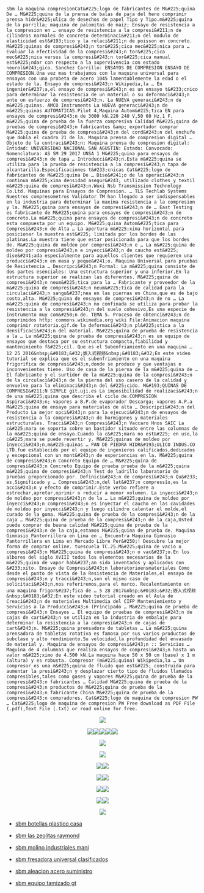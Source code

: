 
```
sbm la maquina compresionCat&#225;logo de fabricantes de M&#225;quina De … M&#225;quina de la prensa de balas de paja del heno comprimir prensa hidr&#225;ulica de desechos de papel Tipo y Tipo.m&#225;quina de la parrilla; maquina de palomitas de maiz; Ensayo de resistencia a la compresion en … ensayo de resistencia a la compresi&#211;n de cilindros normales de concreto determinaci&#211;n del modulo de elasticidad est&#193;tico y la relaci&#211;n de poisson en concreto. M&#225;quinas de compresi&#243;n tor&#225;cica mec&#225;nica para … Evaluar la efectividad de la compresi&#243;n tor&#225;cica mec&#225;nica versus la compresi&#243;n tor&#225;cica manual est&#225;ndar con respecto a la supervivencia con estado neurol&#243;gico. Sanchez Carrillo: ENSAYOS DE COMPRESION ENSAYO DE COMPRESION.Una vez mas trabajamos con la maquina universal para ensayos con una probeta de acero 1045 lamentablemente la edad o el estado de la. Ensayo de compresi&#243;n Wikipedia,la … En ingenier&#237;a,el ensayo de compresi&#243;n es un ensayo t&#233;cnico para determinar la resistencia de un material o su deformaci&#243;n ante un esfuerzo de compresi&#243;n. La NUEVA generaci&#243;n de m&#225;quinas. AMCO Instruments La NUEVA generaci&#243;n de m&#225;quinas AUTOMATICAS.Pilot 4,Maquina Autom&#225;tica EN para ensayos de compresi&#243;n de 3000 kN.220 240 V,50 60 Hz,1 F. m&#225;quina de prueba de la fuerza compresiva Calidad M&#225;quina de pruebas de compresi&#243;n fabricantes &amp; exportador comprar M&#225;quina de prueba de compresi&#243;n del cord&#243;n del enchufe que dobla el cuadro 21 de la. Maquina prensa de compresion digital … Objeto de la contraci&#243;n: Maquina prensa de compresion digital: Entidad: UNIVERSIDAD NACIONAL SAN AGUSTIN: Estado: Convocado: Nomenclatura: AS SM 29 2017 UNSA 1 M&#225;quina para ensayos de compresi&#243;n de tapa … Introducci&#243;n.Esta m&#225;quina se utiliza para la prueba de resistencia a la compresi&#243;n tapa de alcantarilla.Especificaciones t&#233;cnicas Cat&#225;logo de fabricantes de M&#225;quina De … Dise&#241;o de la operaci&#243;n continua m&#225;xima densidad asegur&#243; utilizado clothes y textil m&#225;quina de compresi&#243;n.Wuxi Nsb Transmission Technology Co.Ltd. Maquinas para Ensayos de Compresion. … TLS Techlab Systems Nuestros compresometros Validator TM han llegado a ser indispensables en la industria para determinar la maxima resistencia a la compresion y la. M&#225;quina para ensayos de compresi&#243;n de … East Testing es fabricante de M&#225;quina para ensayos de compresi&#243;n de concreto.La m&#225;quina para ensayos de compresi&#243;n de concreto esta compuesta por un equipo. M&#225;quina Autom&#225;tica para Compresi&#243;n de Alta … La apertura m&#225;xima horizontal para posicionar la muestra est&#225; limitada por los bordes de las platinas.La muestra tiene que estar posicionada para que los bordes de. M&#225;quina de moldeo por compresi&#243;n e … La m&#225;quina de moldeo por compresi&#243;n e inyecci&#243;n de caucho est&#225; dise&#241;ada especialmente para aquellos clientes que requieren una producci&#243;n en masa y peque&#241;o. Maquina Universal para pruebas de Resistencia … Descripci&#243;n Formal: La m&#225;quina consiste de dos partes esenciales: Una estructura superior y una inferior.En la estructura superior se realizan las diferentes. M&#225;quina de compresi&#243;n neum&#225;tica para la … Fabricante y proveedor de la m&#225;quina de compresi&#243;n neum&#225;tica de calidad para la circulaci&#243;n sangu&#237;nea en las piernas en China,que es de bajo costo,alta. M&#225;quina de ensayos de compresi&#243;n de no … La m&#225;quina de compresi&#243;n no confinada se utiliza para probar la resistencia a la compresi&#243;n del suelo cohesivo,Es una especie de instrumento muy com&#250;n de. TEMA 5. Proceso de obtenci&#243;n de comprimidos http: commons.wikimedia.org wiki File:Animacion maquina comprimir rotatoria.gif.de la deformaci&#243;n pl&#225;stica a la densificaci&#243;n del material. M&#225;quina de prueba de resistencia a la … La m&#225;quina de prueba de compresi&#243;n es un equipo de ensayos que destaca por su estructura compacta,fiabilidad y mantenimiento f&#225;cil. Que es el Subenfriamiento en una maquina … 12 25 2016&nbsp;&#0183;&#32;嵌入式视频&nbsp;&#0183;&#32;En este video tutorial se explica que es el subenfriamiento en una maquina frigorifica de compresi&#243;n,donde se produce y que ventajas e inconvenientes tiene. Uso de casa de la pierna de la m&#225;quina de … El fabricante y el surtidor de la m&#225;quina de la compresi&#243;n de la circulaci&#243;n de la pierna del uso casero de la calidad y envuelve para la eliminaci&#243;n del &#225;cido. M&#193;QUINAS DE COMPRESI&#211;N SIMPLE git.uji.es La imposibilidad de realizaci&#243;n de una m&#225;quina que describa el ciclo de.COMPRESION Aspiraci&#243;n; vapores a B.P.de evaporador Descarga; vapores A.P.a M&#225;quina de ensayo para materiales de alta … Descripci&#243;n del Producto La mejor opci&#243;n para la ejecuci&#243;n de ensayos de resistencia a la compresi&#243;n de hormigones y materiales estructurales. Tracci&#243;n Compresi&#243;n Vaccaro Hnos SAIC La c&#225;mara se soporta sobre un bastidor situado entre las columnas de la m&#225;quina de ensayo.Cuando la c&#225;mara no est&#225; en uso,la c&#225;mara se puede revertir y. M&#225;quinas de moldeo por inyecci&#243;n,m&#225;quinas … PAN DE PIEDRA HIDR&#193;ULICO INDUS.CO LTD.fue establecido por el equipo de ingenieros calificados,dedicados y excepcional con un mont&#243;n de experiencias en la. M&#225;quina de compresi&#243;n Concreto Equipo de … M&#225;quina de compresi&#243;n Concreto Equipo de prueba prueba de la m&#225;quina m&#225;quina de compresi&#243;n Test de ladrillo laboratorio de pruebas proporcionado por. Definici&#243;n de compresi&#243;n Qu&#233; es,Significado y … Compresi&#243;n,del lat&#237;n compressĭo,es la acci&#243;n y efecto de comprimir.Este verbo refiere a estrechar,apretar,oprimir o reducir a menor volumen. La inyecci&#243;n de moldeo por compresi&#243;n de la … La m&#225;quina de moldeo por inyecci&#243;n compresi&#243;n es inyectar el caucho en las cavidades de moldeo por inyecci&#243;n y luego cilindro calentar el molde,el curado de la goma. M&#225;quina de prueba de la compresi&#243;n de la caja … M&#225;quina de prueba de la compresi&#243;n de la caja,Usted puede comprar de buena calidad M&#225;quina de prueba de la compresi&#243;n de la caja,estamos M&#225;quina de prueba de. Maquina Gimnasio Pantorrillera en Lima en … Encuentra Maquina Gimnasio Pantorrillera en Lima en Mercado Libre Per&#250;! Descubre la mejor forma de comprar online. tuescuela TC.25.M&#225;quina de vacio o compresi&#243;n M&#225;quina de compresi&#243;n o vac&#237;o.En los albores del siglo XVIII todos los elementos necesarios de la m&#225;quina de vapor hab&#237;an sido inventados y aplicados con &#233;xito. Ensayo de Compresi&#243;n laboratorioensmateriales Como desde el punto de vista de la Resistencia de Materiales,el ensayo de compresi&#243;n y tracci&#243;n,son el mismo caso de solicitaci&#243;n,nos referiremos,para el marco. Recalentamiento en una maquina frigor&#237;fica de … 5 28 2017&nbsp;&#0183;&#32;嵌入式视频&nbsp;&#0183;&#32;En este video tutorial creado en el Aula de Creaci&#243;n de materiales Multimedia del CIFP Manteniemiento y Servicios a la Producci&#243;n (Principado … M&#225;quina de prueba de compresi&#243;n Ensayos … El equipo de pruebas de compresi&#243;n de cajas de cart&#243;n se utiliza en la industria de embalaje para determinar la resistencia a la compresi&#243;n de cajas de cart&#243;n. M&#225;quina prensadora de tabletas … La m&#225;quina prensadora de tabletas rotativa es famosa por sus varios productos de subclase y alto rendimiento.Su velocidad,la profundidad del envasado de material y. Maquina de ensayos de compresi&#243;n :: Servicios … Maquina de 4 columnas que realiza ensayos de compresi&#243;n hasta un valor m&#225;ximo de 4.500 kN.La maquina hace 50 x 50 cm (base) x 1 m (altura) y es robusta. Compresor (m&#225;quina) Wikipedia,la … Un compresor es una m&#225;quina de fluido que est&#225; construida para aumentar la presi&#243;n y desplazar cierto tipo de fluidos llamados compresibles,tales como gases y vapores M&#225;quina de prueba de la compresi&#243;n fabricantes … Calidad M&#225;quina de prueba de la compresi&#243;n productos de M&#225;quina de prueba de la compresi&#243;n fabricante China M&#225;quina de prueba de la compresi&#243;n compradores. Cat&#225;logo de maquina de compresion PW … Cat&#225;logo de maquina de compresion PW Free download as PDF File (.pdf),Text File (.txt) or read online for free. 
```

<div align="center">

<a href="https://es-crusher.shibang-china.com/github&k=sbm+la+maquina+compresion"><img src="https://static.shibang-china.com/es/crusher/logo.jpg"></a>

<a href="https://es-crusher.shibang-china.com/github&k=sbm+la+maquina+compresion"><img src="https://static.shibang-china.com/es/crusher/index.jpg"></a><a href="https://es-crusher.shibang-china.com/material.htmlgithub&k=sbm+la+maquina+compresion"><img src="https://static.shibang-china.com/es/crusher/material.jpg"></a><a href="https://es-crusher.shibang-china.com/application.htmlgithub&k=sbm+la+maquina+compresion"><img src="https://static.shibang-china.com/es/crusher/application.jpg"></a><a href="https://es-crusher.shibang-china.com/aboutus.htmlgithub&k=sbm+la+maquina+compresion"><img src="https://static.shibang-china.com/es/crusher/aboutus.jpg"></a><a href="https://es-crusher.shibang-china.com/contact.htmlgithub&k=sbm+la+maquina+compresion"><img src="https://static.shibang-china.com/es/crusher/contact.jpg"></a>

<a href="https://es-crusher.shibang-china.com/github&k=sbm+la+maquina+compresion"><img src="https://static.shibang-china.com/es/crusher/banner.jpg"></a>

<a href="https://swt.shibang-china.com/github&k=sbm+la+maquina+compresion"><img src="https://static.shibang-china.com/es/crusher/text.jpg"></a>

<a href="https://swt.shibang-china.com/github&k=sbm+la+maquina+compresion"><img src="https://static.shibang-china.com/es/crusher/chat.jpg"></a><a href="https://es-crusher.shibang-china.com/contact.htmlgithub&k=sbm+la+maquina+compresion"><img src="https://static.shibang-china.com/es/crusher/message.jpg"></a>

<a href="https://es-crusher.shibang-china.com/products/pe.htmlgithub&k=sbm+la+maquina+compresion"><img src="https://static.shibang-china.com/es/crusher/pe.jpg"></a><a href="https://es-crusher.shibang-china.com/products/pf.htmlgithub&k=sbm+la+maquina+compresion"><img src="https://static.shibang-china.com/es/crusher/pf.jpg"></a>

<a href="https://es-crusher.shibang-china.com/products/hpt.htmlgithub&k=sbm+la+maquina+compresion"><img src="https://static.shibang-china.com/es/crusher/hpt.jpg"></a><a href="https://es-crusher.shibang-china.com/products/vsi.htmlgithub&k=sbm+la+maquina+compresion"><img src="https://static.shibang-china.com/es/crusher/vsi.jpg"></a>

<a href="https://es-crusher.shibang-china.com/products/klv.htmlgithub&k=sbm+la+maquina+compresion"><img src="https://static.shibang-china.com/es/crusher/klv.jpg"></a><a href="https://es-crusher.shibang-china.com/products/portable.htmlgithub&k=sbm+la+maquina+compresion"><img src="https://static.shibang-china.com/es/crusher/portable.jpg"></a>

<a href="https://swt.shibang-china.com/github&k=sbm+la+maquina+compresion"><img src="https://static.shibang-china.com/es/crusher/case.jpg"></a>

</div>


* [sbm botellas plastico casa](sbm%20botellas%20plastico%20casa.md)

* [sbm las zeolitas raymond](sbm%20las%20zeolitas%20raymond.md)

* [sbm molino industriales mani](sbm%20molino%20industriales%20mani.md)

* [sbm fresadora universal clasificados](sbm%20fresadora%20universal%20clasificados.md)

* [sbm aleacion acero suministro](sbm%20aleacion%20acero%20suministro.md)

* [sbm equipo tamizado gt](sbm%20equipo%20tamizado%20gt.md)